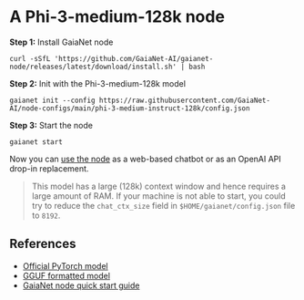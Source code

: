 # A Phi-3-medium-128k node 

**Step 1:** Install GaiaNet node

```
curl -sSfL 'https://github.com/GaiaNet-AI/gaianet-node/releases/latest/download/install.sh' | bash
```

**Step 2:** Init with the Phi-3-medium-128k model

```
gaianet init --config https://raw.githubusercontent.com/GaiaNet-AI/node-configs/main/phi-3-medium-instruct-128k/config.json
```

**Step 3:** Start the node

```
gaianet start
```

Now you can [use the node](https://docs.gaianet.ai/user-guide/mynode) as a web-based chatbot or as an OpenAI API drop-in replacement.

> This model has a large (128k) context window and hence requires a large amount of RAM. If your machine is not able to start, you could try to reduce the `chat_ctx_size` field in `$HOME/gaianet/config.json` file to `8192`.

## References

* [Official PyTorch model](https://huggingface.co/microsoft/Phi-3-medium-128k-instruct)
* [GGUF formatted model](https://huggingface.co/gaianet/Phi-3-medium-128k-instruct-GGUF)
* [GaiaNet node quick start guide](https://docs.gaianet.ai/node-guide/quick-start)
